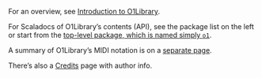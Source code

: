 

For an overview, see [Introduction to O1Library](docs/start.html).

For Scaladocs of O1Library’s contents (API), see the package list on the left 
or start from the [top-level package, which is named simply `o1`](o1.html). 

A summary of O1Library’s MIDI notation is on a [separate page](docs/play.html).

There’s also a [Credits](docs/credits.html) page with author info.

